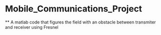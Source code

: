 # Mobile_Communications_Project

** A matlab code that figures the field with an obstacle between transmiter and receiver using Fresnel 
